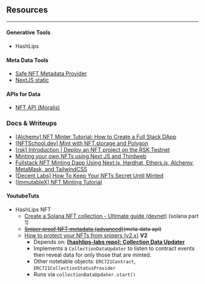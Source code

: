 ## Resources  
---

#### Generative Tools
- HashLips

#### Meta Data Tools
- [Safe NFT Metadata Provider](https://github.com/hashlips-lab/safe-nft-metadata-provider)
- [NextJS static](https://gist.github.com/ximxim/1a7c69f9b6c8714f686aa5f6a6f08ca9)

#### APIs for Data
- [NFT API (Moralis)](https://github.com/nft-api/nft-api)

### Docs & Writeups
- [[Alchemy] NFT Minter Tutorial: How to Create a Full Stack DApp](https://docs.alchemy.com/docs/nft-minter)
- [[NFTSchool.dev] Mint with NFT.storage and Polygon](https://nftschool.dev/tutorial/mint-nftstorage-polygon/#minting-your-nft)
- [[rsk] Introduction | Deploy an NFT project on the RSK Testnet](https://developers.rsk.co/guides/nft/)
- [Minting your own NFTs using Next JS and Thirdweb](https://rkazi103.hashnode.dev/minting-nfts-next-js-thirdweb)
- [Fullstack NFT Minting Dapp Using Next.js, Hardhat, Ethers.js, Alchemy, MetaMask, and TailwindCSS](https://javascript.plainenglish.io/fullstack-nft-minting-dapp-using-next-js-hardhat-ethers-js-alchemy-metamask-and-tailwindcss-145e0ef41d26)
- [[Decent Labs] How To Keep Your NFTs Secret Until Minted](https://www.decentlabs.io/blog/how-to-keep-your-nfts-secret-until-minted)
- [[ImmutableX] NFT Minting Tutorial](https://docs.x.immutable.com/docs/zero-to-hero-nft-minting/)

#### YoutubeTuts
- HashLips NFT
    -   [Create a Solana NFT collection - Ultimate guide (devnet)](https://www.youtube.com/watch?v=35RO0lAEIxE) (solana part 1)
    -   ~~[Sniper proof NFT metadata (advanced)](https://www.youtube.com/watch?v=fO5nT-TCIZs)(meta data api)~~  
    -   [How to protect your NFTs from snipers (v2.x)](https://www.youtube.com/watch?v=putK0ToTdhY)  **V2**
        -   Depends on: **[[hashlips-labs repo]: Collection Data Updater](https://github.com/hashlips-lab/collection-data-updater)**
        -   Implements a `CollectionDataUpdater` to listen to contract events then reveal data for only those that are minted.
        -   Other notetable objects: `ERC721Contract`, `ERC721CollectionStatusProvider`
        -   Runs via `collectionDataUpdater.start()`
